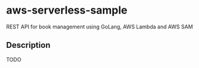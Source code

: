 # aws-serverless-sample

REST API for book management using GoLang, AWS Lambda and AWS SAM

## Description

TODO
